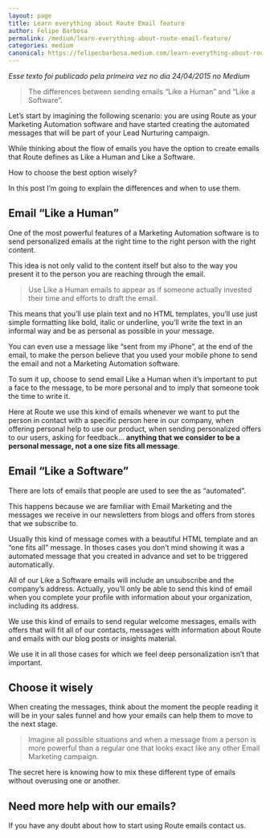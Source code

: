 ```yaml
---
layout: page	
title: Learn everything about Route Email feature
author: Felipe Barbosa
permalink: /medium/learn-everything-about-route-email-feature/
categories: medium
canonical: https://felipecbarbosa.medium.com/learn-everything-about-route-email-feature-7fbee4c11183
---
```


*Esse texto foi publicado pela primeira vez no dia 24/04/2015 no Medium*

> The differences between sending emails “Like a Human” and “Like a Software”.

Let’s start by imagining the following scenario: you are using Route as your Marketing Automation software and have started creating the automated messages that will be part of your Lead Nurturing campaign.

While thinking about the flow of emails you have the option to create emails that Route defines as Like a Human and Like a Software.

How to choose the best option wisely?

In this post I’m going to explain the differences and when to use them.

## Email “Like a Human”

One of the most powerful features of a Marketing Automation software is to send personalized emails at the right time to the right person with the right content.

This idea is not only valid to the content itself but also to the way you present it to the person you are reaching through the email.

> Use Like a Human emails to appear as if someone actually invested their time and efforts to draft the email.

This means that you’ll use plain text and no HTML templates, you’ll use just simple formatting like bold, italic or underline, you’ll write the text in an informal way and be as personal as possible in your message.

You can even use a message like “sent from my iPhone”, at the end of the email, to make the person believe that you used your mobile phone to send the email and not a Marketing Automation software.

To sum it up, choose to send email Like a Human when it’s important to put a face to the message, to be more personal and to imply that someone took the time to write it.

Here at Route we use this kind of emails whenever we want to put the person in contact with a specific person here in our company, when offering personal help to use our product, when sending personalized offers to our users, asking for feedback… **anything that we consider to be a personal message, not a one size fits all message**.

## Email “Like a Software”

There are lots of emails that people are used to see the as “automated”.

This happens because we are familiar with Email Marketing and the messages we receive in our newsletters from blogs and offers from stores that we subscribe to.

Usually this kind of message comes with a beautiful HTML template and an “one fits all” message. In thoses cases you don’t mind showing it was a automated message that you created in advance and set to be triggered automatically.

All of our Like a Software emails will include an unsubscribe and the company’s address. Actually, you’ll only be able to send this kind of email when you complete your profile with information about your organization, including its address.

We use this kind of emails to send regular welcome messages, emails with offers that will fit all of our contacts, messages with information about Route and emails with our blog posts or insights material.

We use it in all those cases for which we feel deep personalization isn’t that important.

## Choose it wisely

When creating the messages, think about the moment the people reading it will be in your sales funnel and how your emails can help them to move to the next stage.

> Imagine all possible situations and when a message from a person is more powerful than a regular one that looks exact like any other Email Marketing campaign.

The secret here is knowing how to mix these different type of emails without overusing one or another.

## Need more help with our emails?

If you have any doubt about how to start using Route emails contact us.